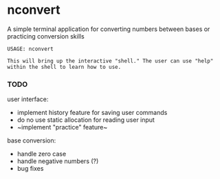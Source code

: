 # nconvert

A simple terminal application for converting numbers between bases or practicing conversion skills

```
USAGE: nconvert

This will bring up the interactive "shell." The user can use "help" within the shell to learn how to use.
```
### TODO

user interface:
- implement history feature for saving user commands
- do no use static allocation for reading user input
- ~implement "practice" feature~

base conversion:
- handle zero case
- handle negative numbers (?)
- bug fixes

